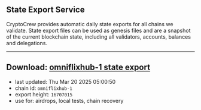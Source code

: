 ## State Export Service
CryptoCrew provides automatic daily state exports for all chains we validate. State export files can be used as genesis files and are a snapshot of the current blockchain state, including all validators, accounts, balances and delegations.

---
**Download: [omniflixhub-1 state export](https://dl-eu2.ccvalidators.com/SERVICE/omniflixhub/omniflixhub-1_export_16707015.json)**
---

- last updated: Thu Mar 20 2025 05:00:50
- chain id: `omniflixhub-1`
- export height: `16707015`
- use for: airdrops, local tests, chain recovery
